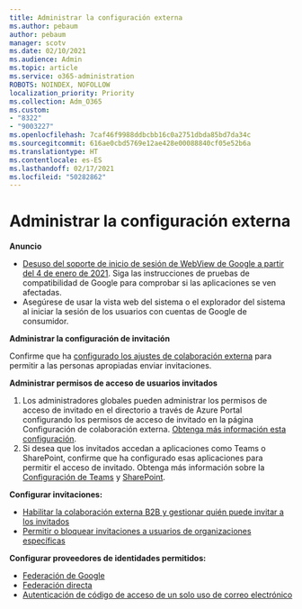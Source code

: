 ```yaml
---
title: Administrar la configuración externa
ms.author: pebaum
author: pebaum
manager: scotv
ms.date: 02/10/2021
ms.audience: Admin
ms.topic: article
ms.service: o365-administration
ROBOTS: NOINDEX, NOFOLLOW
localization_priority: Priority
ms.collection: Adm_O365
ms.custom:
- "8322"
- "9003227"
ms.openlocfilehash: 7caf46f9988ddbcbb16c0a2751dbda85bd7da34c
ms.sourcegitcommit: 616ae0cbd5769e12ae428e00088840cf05e52b6a
ms.translationtype: HT
ms.contentlocale: es-ES
ms.lasthandoff: 02/17/2021
ms.locfileid: "50282862"
---
```

# <a name="managing-external-settings"></a>Administrar la configuración externa

**Anuncio**

- [Desuso del soporte de inicio de sesión de WebView de Google a partir del 4 de enero de 2021](https://docs.microsoft.com/azure/active-directory/external-identities/google-federation?WT.mc_id=Portal-Microsoft_Azure_Support#deprecation-of-webview-sign-in-support). Siga las instrucciones de pruebas de compatibilidad de Google para comprobar si las aplicaciones se ven afectadas.
- Asegúrese de usar la vista web del sistema o el explorador del sistema al iniciar la sesión de los usuarios con cuentas de Google de consumidor.

**Administrar la configuración de invitación**

Confirme que ha [configurado los ajustes de colaboración externa](https://docs.microsoft.com/azure/active-directory/external-identities/delegate-invitations?WT.mc_id=Portal-Microsoft_Azure_Support) para permitir a las personas apropiadas enviar invitaciones.

**Administrar permisos de acceso de usuarios invitados**

1. Los administradores globales pueden administrar los permisos de acceso de invitado en el directorio a través de Azure Portal configurando los permisos de acceso de invitado en la página Configuración de colaboración externa. [Obtenga más información esta configuración](https://docs.microsoft.com/azure/active-directory/fundamentals/users-default-permissions?WT.mc_id=Portal-Microsoft_Azure_Support).
2. Si desea que los invitados accedan a aplicaciones como Teams o SharePoint, confirme que ha configurado esas aplicaciones para permitir el acceso de invitado. Obtenga más información sobre la [Configuración de Teams](https://docs.microsoft.com/microsoftteams/guest-access?WT.mc_id=Portal-Microsoft_Azure_Support) y [SharePoint](https://docs.microsoft.com/sharepoint/external-sharing-overview?WT.mc_id=Portal-Microsoft_Azure_Support).

**Configurar invitaciones:**

- [Habilitar la colaboración externa B2B y gestionar quién puede invitar a los invitados](https://docs.microsoft.com/azure/active-directory/b2b/delegate-invitations?WT.mc_id=Portal-Microsoft_Azure_Support)
- [Permitir o bloquear invitaciones a usuarios de organizaciones específicas](https://docs.microsoft.com/azure/active-directory/b2b/allow-deny-list?WT.mc_id=Portal-Microsoft_Azure_Support)

**Configurar proveedores de identidades permitidos:**

- [Federación de Google](https://docs.microsoft.com/azure/active-directory/b2b/google-federation?WT.mc_id=Portal-Microsoft_Azure_Support)
- [Federación directa](https://docs.microsoft.com/azure/active-directory/b2b/direct-federation?WT.mc_id=Portal-Microsoft_Azure_Support)
- [Autenticación de código de acceso de un solo uso de correo electrónico](https://docs.microsoft.com/azure/active-directory/b2b/one-time-passcode?WT.mc_id=Portal-Microsoft_Azure_Support)
